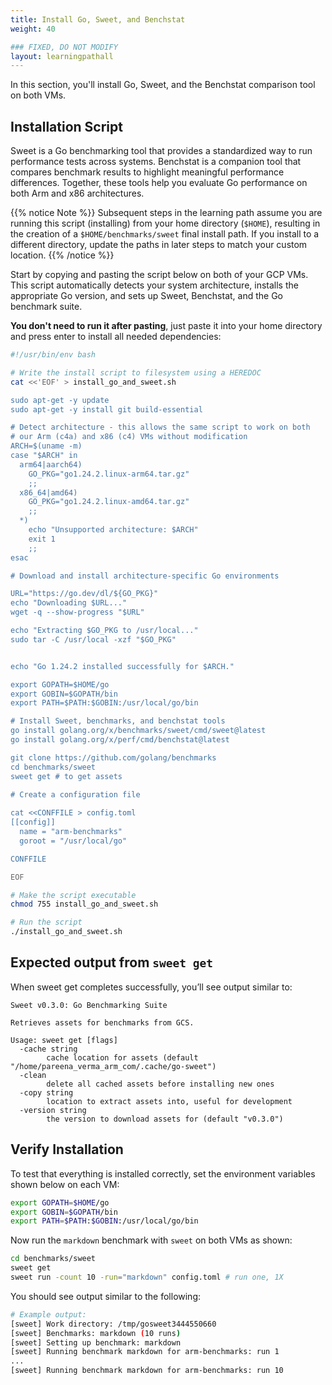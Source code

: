 ```yaml
---
title: Install Go, Sweet, and Benchstat
weight: 40

### FIXED, DO NOT MODIFY
layout: learningpathall
---
```


In this section, you'll install Go, Sweet, and the Benchstat comparison tool on both VMs.

## Installation Script

Sweet is a Go benchmarking tool that provides a standardized way to run performance tests across systems. Benchstat is a companion tool that compares benchmark results to highlight meaningful performance differences. Together, these tools help you evaluate Go performance on both Arm and x86 architectures.


{{% notice Note %}}
Subsequent steps in the learning path assume you are running this script (installing) from your home directory (`$HOME`), resulting in the creation of a `$HOME/benchmarks/sweet` final install path. If you install to a different directory, update the paths in later steps to match your custom location.
{{% /notice %}}


Start by copying and pasting the script below on both of your GCP VMs. This script automatically detects your system architecture, installs the appropriate Go version, and sets up Sweet, Benchstat, and the Go benchmark suite.

**You don't need to run it after pasting**, just paste it into your home directory and press enter to install all needed dependencies: 

```bash
#!/usr/bin/env bash

# Write the install script to filesystem using a HEREDOC
cat <<'EOF' > install_go_and_sweet.sh

sudo apt-get -y update
sudo apt-get -y install git build-essential

# Detect architecture - this allows the same script to work on both
# our Arm (c4a) and x86 (c4) VMs without modification
ARCH=$(uname -m)
case "$ARCH" in
  arm64|aarch64)
    GO_PKG="go1.24.2.linux-arm64.tar.gz"
    ;;
  x86_64|amd64)
    GO_PKG="go1.24.2.linux-amd64.tar.gz"
    ;;
  *)
    echo "Unsupported architecture: $ARCH"
    exit 1
    ;;
esac

# Download and install architecture-specific Go environments

URL="https://go.dev/dl/${GO_PKG}"
echo "Downloading $URL..."
wget -q --show-progress "$URL"

echo "Extracting $GO_PKG to /usr/local..."
sudo tar -C /usr/local -xzf "$GO_PKG"


echo "Go 1.24.2 installed successfully for $ARCH."

export GOPATH=$HOME/go
export GOBIN=$GOPATH/bin
export PATH=$PATH:$GOBIN:/usr/local/go/bin

# Install Sweet, benchmarks, and benchstat tools
go install golang.org/x/benchmarks/sweet/cmd/sweet@latest
go install golang.org/x/perf/cmd/benchstat@latest

git clone https://github.com/golang/benchmarks
cd benchmarks/sweet
sweet get # to get assets

# Create a configuration file
    
cat <<CONFFILE > config.toml
[[config]]
  name = "arm-benchmarks"
  goroot = "/usr/local/go"

CONFFILE

EOF

# Make the script executable
chmod 755 install_go_and_sweet.sh

# Run the script
./install_go_and_sweet.sh

```

## Expected output from `sweet get`

When sweet get completes successfully, you’ll see output similar to:

```output
Sweet v0.3.0: Go Benchmarking Suite

Retrieves assets for benchmarks from GCS.

Usage: sweet get [flags]
  -cache string
        cache location for assets (default "/home/pareena_verma_arm_com/.cache/go-sweet")
  -clean
        delete all cached assets before installing new ones
  -copy string
        location to extract assets into, useful for development
  -version string
        the version to download assets for (default "v0.3.0")
```


## Verify Installation

To test that everything is installed correctly, set the environment variables shown below on each VM:

```bash
export GOPATH=$HOME/go
export GOBIN=$GOPATH/bin
export PATH=$PATH:$GOBIN:/usr/local/go/bin
```
Now run the `markdown` benchmark with `sweet` on both VMs as shown:

```bash
cd benchmarks/sweet
sweet get
sweet run -count 10 -run="markdown" config.toml # run one, 1X
```

You should see output similar to the following:

```bash
# Example output:
[sweet] Work directory: /tmp/gosweet3444550660
[sweet] Benchmarks: markdown (10 runs)
[sweet] Setting up benchmark: markdown
[sweet] Running benchmark markdown for arm-benchmarks: run 1
...
[sweet] Running benchmark markdown for arm-benchmarks: run 10
```
